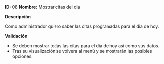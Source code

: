 **ID:** 08	**Nombre:** Mostrar citas del dia
	

**Descripción**

Como administrador quiero saber las citas programadas para el dia de hoy.

**Validación**

* Se deben mostrar todas las citas para el dia de hoy así como sus datos.
* Tras su visualización se volvera al menú y se mostrarán las posibles opciones.
